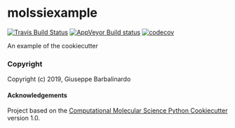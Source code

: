 molssiexample
==============================
[//]: # (Badges)
[![Travis Build Status](https://travis-ci.org/REPLACE_WITH_OWNER_ACCOUNT/molssiexample.png)](https://travis-ci.org/REPLACE_WITH_OWNER_ACCOUNT/molssiexample)
[![AppVeyor Build status](https://ci.appveyor.com/api/projects/status/REPLACE_WITH_APPVEYOR_LINK/branch/master?svg=true)](https://ci.appveyor.com/project/REPLACE_WITH_OWNER_ACCOUNT/molssiexample/branch/master)
[![codecov](https://codecov.io/gh/REPLACE_WITH_OWNER_ACCOUNT/molssiexample/branch/master/graph/badge.svg)](https://codecov.io/gh/REPLACE_WITH_OWNER_ACCOUNT/molssiexample/branch/master)

An example of the cookiecutter

### Copyright

Copyright (c) 2019, Giuseppe Barbalinardo


#### Acknowledgements
 
Project based on the 
[Computational Molecular Science Python Cookiecutter](https://github.com/molssi/cookiecutter-cms) version 1.0.
